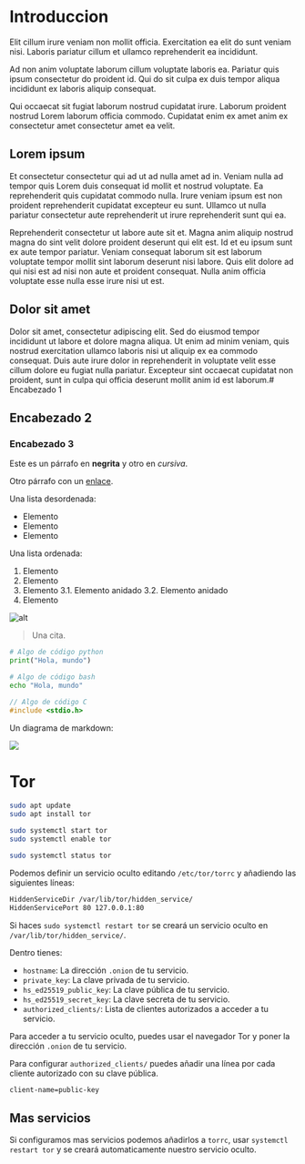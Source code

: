 # Introduccion

Elit cillum irure veniam non mollit officia. Exercitation ea elit do sunt veniam nisi. Laboris pariatur cillum et ullamco reprehenderit ea incididunt.

Ad non anim voluptate laborum cillum voluptate laboris ea. Pariatur quis ipsum consectetur do proident id. Qui do sit culpa ex duis tempor aliqua incididunt ex laboris aliquip consequat.

Qui occaecat sit fugiat laborum nostrud cupidatat irure. Laborum proident nostrud Lorem laborum officia commodo. Cupidatat enim ex amet anim ex consectetur amet consectetur amet ea velit.

## Lorem ipsum

Et consectetur consectetur qui ad ut ad nulla amet ad in. Veniam nulla ad tempor quis Lorem duis consequat id mollit et nostrud voluptate. Ea reprehenderit quis cupidatat commodo nulla. Irure veniam ipsum est non proident reprehenderit cupidatat excepteur eu sunt. Ullamco ut nulla pariatur consectetur aute reprehenderit ut irure reprehenderit sunt qui ea.

Reprehenderit consectetur ut labore aute sit et. Magna anim aliquip nostrud magna do sint velit dolore proident deserunt qui elit est. Id et eu ipsum sunt ex aute tempor pariatur. Veniam consequat laborum sit est laborum voluptate tempor mollit sint laborum deserunt nisi labore. Quis elit dolore ad qui nisi est ad nisi non aute et proident consequat. Nulla anim officia voluptate esse nulla esse irure nisi ut est.

## Dolor sit amet

Dolor sit amet, consectetur adipiscing elit. Sed do eiusmod tempor incididunt ut labore et dolore magna aliqua. Ut enim ad minim veniam, quis nostrud exercitation ullamco laboris nisi ut aliquip ex ea commodo consequat. Duis aute irure dolor in reprehenderit in voluptate velit esse cillum dolore eu fugiat nulla pariatur. Excepteur sint occaecat cupidatat non proident, sunt in culpa qui officia deserunt mollit anim id est laborum.# Encabezado 1
## Encabezado 2
### Encabezado 3

Este es un párrafo en **negrita** y otro en *cursiva*.

Otro párrafo con un [enlace](https://www.google.com).

Una lista desordenada:

- Elemento 
- Elemento
- Elemento

Una lista ordenada:

1. Elemento
2. Elemento
3. Elemento
  3.1. Elemento anidado
    3.2. Elemento anidado
4. Elemento

![alt](./IMG0100.png)

> Una cita.

```python
# Algo de código python
print("Hola, mundo")
```

```bash
# Algo de código bash
echo "Hola, mundo"
```

```c
// Algo de código C
#include <stdio.h>
```

Un diagrama de markdown:

[![](https://mermaid.ink/img/pako:eNqNk01uwjAQRq9izbb0AlkgVaVdV6RLbwZ7AEuJbfxTqSCO1FWPwMXqBEJxGtJk5cTve1K-sQ8gjCQowNMukha0ULhxWHPN0mPRBSWURR1YSVqS-_udwzNaZK-nL68EcrhLSGIvukJBzWqBwfhxeElyHHh3qL01LtA4V5JXp289Dr058qQDiv_RJ1ulP70LLkmQ-uiqOtf2OJ_3eyouHbRUf_OXH2rtEmUPaUvgivYoTeYZCmXKttspmhbMoretTzHc8pnoOpYpliucKXpDmyLqRTJdNtgpsiyQVN3oh7Iwg5pcjUqm23ZoTBzCluq2Rg6S1hir0ByoY0IxBlN-agFFcJFm4EzcbKFYY-XTW7QSQ3dVz8jxB9zjRvA?type=png)](https://mermaid.live/edit#pako:eNqNk01uwjAQRq9izbb0AlkgVaVdV6RLbwZ7AEuJbfxTqSCO1FWPwMXqBEJxGtJk5cTve1K-sQ8gjCQowNMukha0ULhxWHPN0mPRBSWURR1YSVqS-_udwzNaZK-nL68EcrhLSGIvukJBzWqBwfhxeElyHHh3qL01LtA4V5JXp289Dr058qQDiv_RJ1ulP70LLkmQ-uiqOtf2OJ_3eyouHbRUf_OXH2rtEmUPaUvgivYoTeYZCmXKttspmhbMoretTzHc8pnoOpYpliucKXpDmyLqRTJdNtgpsiyQVN3oh7Iwg5pcjUqm23ZoTBzCluq2Rg6S1hir0ByoY0IxBlN-agFFcJFm4EzcbKFYY-XTW7QSQ3dVz8jxB9zjRvA)
# Tor

```bash
sudo apt update
sudo apt install tor
```

```bash
sudo systemctl start tor
sudo systemctl enable tor
```

```bash
sudo systemctl status tor
```

Podemos definir un servicio oculto editando `/etc/tor/torrc` y añadiendo las siguientes líneas:

```bash
HiddenServiceDir /var/lib/tor/hidden_service/
HiddenServicePort 80 127.0.0.1:80
```

Si haces `sudo systemctl restart tor` se creará un servicio oculto en `/var/lib/tor/hidden_service/`.

Dentro tienes:

- `hostname`: La dirección `.onion` de tu servicio.
- `private_key`: La clave privada de tu servicio.
- `hs_ed25519_public_key`: La clave pública de tu servicio.
- `hs_ed25519_secret_key`: La clave secreta de tu servicio.
- `authorized_clients/`: Lista de clientes autorizados a acceder a tu servicio.

Para acceder a tu servicio oculto, puedes usar el navegador Tor y poner la dirección `.onion` de tu servicio.

Para configurar `authorized_clients/` puedes añadir una línea por cada cliente autorizado con su clave pública.

```bash
client-name=public-key
```

## Mas servicios

Si configuramos mas servicios podemos añadirlos a `torrc`, usar `systemctl restart tor` y se creará automaticamente nuestro servicio oculto.